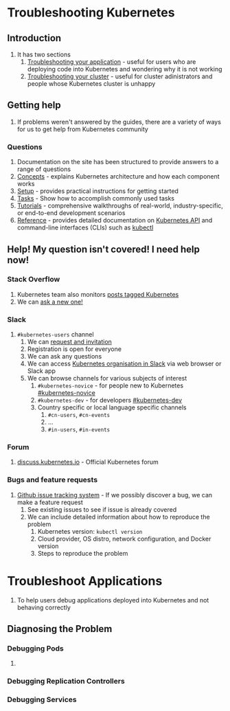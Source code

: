 # Troubleshooting Kubernetes #
## Introduction ##
1. It has two sections
	1. [Troubleshooting your application](https://kubernetes.io/docs/tasks/debug-application-cluster/debug-application/) - useful for users who are deploying code into Kubernetes and wondering why it is not working
	2. [Troubleshooting your cluster](https://kubernetes.io/docs/tasks/debug-application-cluster/debug-cluster/) - useful for cluster adinistrators and people whose Kubernetes cluster is unhappy

## Getting help ##
1. If problems weren't answered by the guides, there are a variety of ways for us to get help from Kubernetes community

### Questions ###
1. Documentation on the site has been structured to provide answers to a range of questions
2. [Concepts](https://kubernetes.io/docs/concepts/) - explains Kubernetes architecture and how each component works
3. [Setup](https://kubernetes.io/docs/setup/) - provides practical instructions for getting started
4. [Tasks](https://kubernetes.io/docs/tasks/) - Show how to accomplish commonly used tasks
5. [Tutorials](https://kubernetes.io/docs/tutorials/) - comprehensive walkthroughs of real-world, industry-specific, or end-to-end development scenarios
6. [Reference](https://kubernetes.io/docs/reference/) - provides detailed documentation on [Kubernetes API](https://kubernetes.io/docs/reference/generated/kubernetes-api/v1.21/) and command-line interfaces (CLIs) such as [kubectl](https://kubernetes.io/docs/reference/kubectl/overview/)

## Help! My question isn't covered! I need help now! ##
### Stack Overflow ###
1. Kubernetes team also monitors [posts tagged Kubernetes](https://stackoverflow.com/questions/tagged/kubernetes)
2. We can [ask a new one!](https://stackoverflow.com/questions/ask?tags=kubernetes)

### Slack ###
1. `#kubernetes-users` channel
	1. We can [request and invitation](https://slack.kubernetes.io/)
	2. Registration is open for everyone
	3. We can ask any questions
	4. We can access [Kubernetes organisation in Slack](https://kubernetes.slack.com/) via web browser or Slack app
	5. We can browse channels for various subjects of interest
		1. `#kubernetes-novice` - for people new to Kubernetes [#kubernetes-novice](https://kubernetes.slack.com/messages/kubernetes-novice)
		2. `#kubernetes-dev` - for developers [#kubernetes-dev](https://kubernetes.slack.com/messages/kubernetes-dev)
		3. Country specific or local language specific channels
			1. `#cn-users`, `#cn-events`
			2. ...
			3. `#in-users`, `#in-events`

### Forum ###
1. [discuss.kubernetes.io](https://discuss.kubernetes.io/) - Official Kubernetes forum

### Bugs and feature requests ###
1. [Github issue tracking system](https://github.com/kubernetes/kubernetes/issues) - If we possibly discover a bug, we can make a feature request
	1. See existing issues to see if issue is already covered
	2. We can include detailed information about how to reproduce the problem
		1. Kubernetes version: `kubectl version`
		2. Cloud provider, OS distro, network configuration, and Docker version
		3. Steps to reproduce the problem

# Troubleshoot Applications #
1. To help users debug applications deployed into Kubernetes and not behaving correctly

## Diagnosing the Problem ##
### Debugging Pods ###
1. 

### Debugging Replication Controllers ###
### Debugging Services ###